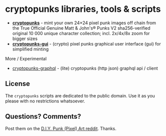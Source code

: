 # cryptopunks libraries, tools & scripts

- [**cryptopunks**](cryptopunks) - mint your own 24×24 pixel punk images off chain from the True Official Genuine Matt & John's® Punks V2 sha256-verified original 10 000 unique character collection; incl. 2x/4x/8x zoom for bigger sizes
- [**cryptopunks-gui**](cryptopunks-gui) - (crypto) pixel punks graphical user interface (gui) for simplified minting






More / Experimental

- [cryptopunks-graphql](cryptopunks-graphql) - (lite) cryptopunks (http json) graphql api / client




## License

The `cryptopunks` scripts are dedicated to the public domain.
Use it as you please with no restrictions whatsoever.



## Questions? Comments?

Post them on the [D.I.Y. Punk (Pixel) Art reddit](https://old.reddit.com/r/DIYPunkArt). Thanks.



